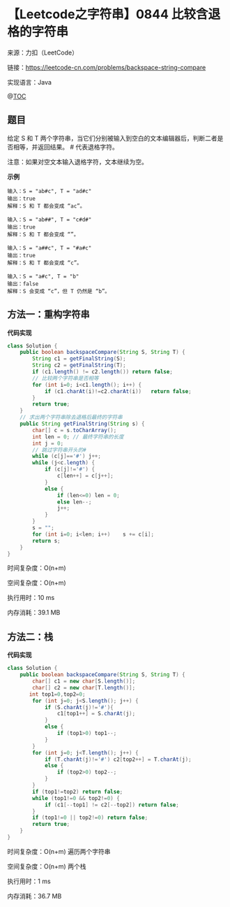 # 【Leetcode之字符串】0844 比较含退格的字符串

来源：力扣（LeetCode）

链接：https://leetcode-cn.com/problems/backspace-string-compare

实现语言：Java

@[TOC](目录)

##  题目

给定 S 和 T 两个字符串，当它们分别被输入到空白的文本编辑器后，判断二者是否相等，并返回结果。 # 代表退格字符。

注意：如果对空文本输入退格字符，文本继续为空。

**示例**

```
输入：S = "ab#c", T = "ad#c"
输出：true
解释：S 和 T 都会变成 “ac”。

输入：S = "ab##", T = "c#d#"
输出：true
解释：S 和 T 都会变成 “”。

输入：S = "a##c", T = "#a#c"
输出：true
解释：S 和 T 都会变成 “c”。

输入：S = "a#c", T = "b"
输出：false
解释：S 会变成 “c”，但 T 仍然是 “b”。
```

## 方法一：重构字符串

**代码实现**

```java
class Solution {
    public boolean backspaceCompare(String S, String T) {
        String c1 = getFinalString(S);
        String c2 = getFinalString(T);
        if (c1.length() != c2.length()) return false;
        // 比较两个字符串是否相等
        for (int i=0; i<c1.length(); i++) {
            if (c1.charAt(i)!=c2.charAt(i))   return false;
        }
        return true;
    }
	// 求出两个字符串除去退格后最终的字符串
    public String getFinalString(String s) {
        char[] c = s.toCharArray();
        int len = 0; // 最终字符串的长度
        int j = 0;
        // 跳过字符串开头的#
        while (c[j]=='#') j++;
        while (j<c.length) {
            if (c[j]!='#') {
                c[len++] = c[j++];
            }
            else {
                if (len<=0) len = 0;
                else len--;
                j++;    
            }
        }
        s = "";
        for (int i=0; i<len; i++)    s += c[i];
        return s;
    }
}
```

时间复杂度：O(n+m)	

空间复杂度：O(n+m)

执行用时：10 ms

内存消耗：39.1 MB

## 方法二：栈

**代码实现**

```java
class Solution {
    public boolean backspaceCompare(String S, String T) {
        char[] c1 = new char[S.length()];
        char[] c2 = new char[T.length()];
       int top1=0,top2=0;
        for (int j=0; j<S.length(); j++) {
            if (S.charAt(j)!='#'){
                c1[top1++] = S.charAt(j);
            } 
            else {
                if (top1>0) top1--;
            }
        }       
        for (int j=0; j<T.length(); j++) {
            if (T.charAt(j)!='#') c2[top2++] = T.charAt(j);
            else {
                if (top2>0) top2--;
            }
        }
        if (top1!=top2) return false;
        while (top1!=0 && top2!=0) {
            if (c1[--top1] != c2[--top2]) return false;
        }
        if (top1!=0 || top2!=0) return false;
        return true;
    }
}
```

时间复杂度：O(n+m)  遍历两个字符串

空间复杂度：O(n+m)  两个栈

执行用时：1 ms

内存消耗：36.7 MB





